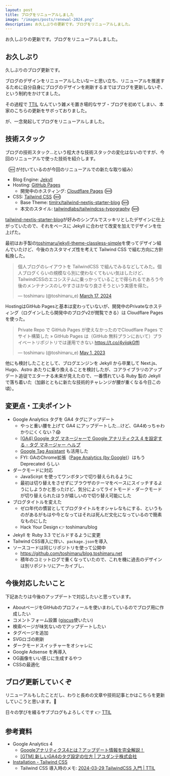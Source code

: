 ```yaml
---
layout: post
title: ブログをリニューアルしました
image: "/images/posts/renewal-2024.png"
description: お久しぶりの更新です。ブログをリニューアルしました。
---
```


お久しぶりの更新です。ブログをリニューアルしました。

## お久しぶり

久しぶりのブログ更新です。

ブログのデザインをリニューアルしたいなーと思い立ち、リニューアルを推進するために自分自身にブログのデザインを刷新するまではブログを更新しないぞ、という制約をかけてました。

その過程で [TTIL](https://til.toshimaru.net/) なんていう雑メモ置き場的なサブ・ブログを初めてしまい、本家のこちらの更新をサボっておりました。

が、一念発起してブログをリニューアルしました。

## 技術スタック

ブログの技術スタック...という程大きな技術スタックの変化はないのですが、今回のリニューアルで使った技術を紹介します。

（🆕 が付いているのが今回のリニューアルでの新たな取り組み）

* Blog Engine: [Jekyll](https://jekyllrb.com/)
* Hosting: [GitHub Pages](https://pages.github.com/)
  * 開発中のホスティング: [Cloudflare Pages](https://pages.cloudflare.com/) (🆕)
* CSS: [Tailwind CSS](https://tailwindcss.com/) (🆕)
  * Base Theme: [timlrx/tailwind-nextjs-starter-blog](https://github.com/timlrx/tailwind-nextjs-starter-blog) (🆕)
  * 本文のスタイル: [tailwindlabs/tailwindcss-typography](https://github.com/tailwindlabs/tailwindcss-typography) (🆕)

[tailwind-nextjs-starter-blog](https://github.com/timlrx/tailwind-nextjs-starter-blog)が好みのシンプルでスッキリとしたデザインに仕上がっていたので、それをベースに Jekyll に合わせて改変を加えでデザインを仕上げた。

最初はお手製の[toshimaru/jekyll-theme-classless-simple](https://github.com/toshimaru/jekyll-theme-classless-simple)を使ってデザイン組んでいたけど、今後のカスタマイズ性を考えて Tailwind CSS で組む方向に方針転換した。

<blockquote class="twitter-tweet"><p lang="ja" dir="ltr">個人ブログのレイアウトを TailwindCSS で組んでみるなどしてみた。個人ブログくらいの規模なら別に使わなくてもいい気はしたけど、 TailwindCSSのエコシステムに乗っかっていることで得られるであろう今後のメンテナンスのしやすさはかなり良さそうという実感を得た。</p>&mdash; toshimaru (@toshimaru_e) <a href="https://twitter.com/toshimaru_e/status/1769237011154747452?ref_src=twsrc%5Etfw">March 17, 2024</a></blockquote> <script async src="https://platform.twitter.com/widgets.js" charset="utf-8"></script>

HostingはGitHub Pagesと基本は変わっていないが、開発中のPrivateなホスティング（ログインしたら開発中のブログv2が閲覧できる）は Cloudflare Pages を使った。

<blockquote class="twitter-tweet"><p lang="ja" dir="ltr">Private Repo で GitHub Pages が使えなかったのでCloudflare Pages でサイト構築した » GitHub Pages は（GitHub 無料プランにおいて）プライベートリポジトリでは運用できない <a href="https://t.co/4vjiqkGffl">https://t.co/4vjiqkGffl</a></p>&mdash; toshimaru (@toshimaru_e) <a href="https://twitter.com/toshimaru_e/status/1652841524881936385?ref_src=twsrc%5Etfw">May 1, 2023</a></blockquote>

他にも検討したこととして、ブログエンジンを Jekyll から卒業して Next.js、Hugo、Astro あたりに乗り換えることを検討したが、コアライブラリのアップデート追従でエターナる未来が見えたので、一番慣れている Ruby 製の Jekyll で落ち着いた（加齢とともに新たな技術的チャレンジが腰が重くなる今日この頃）。

## 変更点・工夫ポイント

* Google Analytics タグを GA4 タグにアップデート
  * やっと重い腰を上げて GA4 にアップデートした...けど、GA4めっちゃわかりにくくない？😱
  * [\[GA4\] Google タグ マネージャーで Google アナリティクス 4 を設定する - タグ マネージャー ヘルプ](https://support.google.com/tagmanager/answer/9442095?hl=ja)
  * [Google Tag Assistant](https://tagassistant.google.com/) も活用した
  * FYI: GAのChrome拡張（[Page Analytics (by Google)](https://chromewebstore.google.com/detail/page-analytics-by-google/fnbdnhhicmebfgdgglcdacdapkcihcoh)）はもう Deprecated らしい
* ダークモードに対応
  * JavaScirpt を使ってワンボタンで切り替えられるように
  * 最初は切り替えをさせずにブラウザのテーマをベースにスイッチするようにしようかと思ったけど、気分によってライトモード・ダークモードが切り替えられたほうが嬉しいので切り替え可能にした
* ブログタイトルを変えた
  * ゼロ年代の慣習としてブログタイトルをオシャレなもにする、というものがあるがもはや今となってはそれは死んだ文化になっているので簡素なものにした
  * Hack Your Design 👉 toshimaru/blog
* Jekyll を Ruby 3.3 でビルドするように変更
* Tailwind CSS導入に伴い、`package.json`を導入
* ソースコードは同じリポジトリを使って公開中
  * <https://github.com/toshimaru/blog.toshimaru.net>
  * 積年のコミットログで重くなっていたので、これを機に過去のデザインは別リポジトリにアーカイブし、

## 今後対応したいこと

下記あたりは今後のアップデートで対応したいと思っています。

* AboutページをGitHubのプロフィールを使いまわしているのでブログ用に作成したい
* コメントフォーム設置 ([giscus](https://giscus.app/)使いたい)
* 検索ページが味気ないのでアップデートしたい
* タグページを追加
* SVGロゴの刷新
* ダークモードスイッチャーをオシャレに
* Google Adsense を再導入
* OG画像をいい感じに生成するやつ
* CSSの最適化

## ブログ更新していくぞ

リニューアルもしたことだし、わりと長めの文章や技術記事とかはこちらを更新していこうと思います。💪

日々の学びを綴るサブブログもよろしくです 👉 [TTIL](https://til.toshimaru.net/)

## 参考資料

- Google Analytics 4
  - [Googleアナリティクス4とは？アップデート情報を完全解説！](https://digitalidentity.co.jp/blog/analytics/google-analytics/ga4.html)
  - [\[GTM\] 新しいGA4のタグ設定の仕方 \| アユダンテ株式会社](https://ayudante.jp/column/2023-10-19/17-00/)
- [Installation - Tailwind CSS](https://tailwindcss.com/docs/installation)
  - Tailwind CSS 導入時のメモ: [2024-03-29 TailwindCSS 入門 \| TTIL](https://til.toshimaru.net/2024-03-29)
